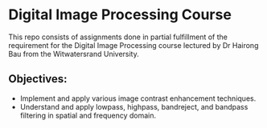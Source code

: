 # Digital Image Processing Course
This repo consists of assignments done in partial fulfillment of the requirement for the Digital Image Processing course lectured by Dr Hairong Bau from the Witwatersrand University.


## Objectives:
* Implement and apply various image contrast enhancement techniques.
* Understand and apply lowpass, highpass, bandreject, and bandpass filtering in spatial and frequency domain.
